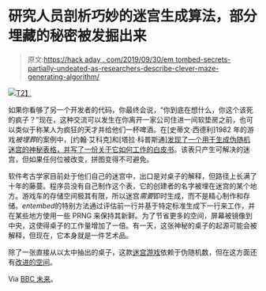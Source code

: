 # 研究人员剖析巧妙的迷宫生成算法，部分埋藏的秘密被发掘出来

> 原文:[https://hack aday . com/2019/09/30/em tombed-secrets-partially-undeated-as-researchers-describe-clever-maze-generating-algorithm/](https://hackaday.com/2019/09/30/emtombed-secrets-partially-unearthed-as-researchers-dissect-clever-maze-generating-algorithm/)

[![](../Images/e41a10671c47b985e68b873c2414901d.png)T2】](https://hackaday.com/wp-content/uploads/2019/09/entoumbed-maze-generating-algorithm.png)

如果你看够了另一个开发者的代码，你最终会说，“你到底在想什么，你这个该死的疯子？”现在，这种交流可以发生在你离开一家公司住进一间软垫房之前，也可以类似于称某人为疯狂的天才并给他们一杯啤酒。在[史蒂文·西德利]1982 年的游戏*被埋葬*的案例中，[约翰·艾科克]和[塔拉·科普斯通][发现了一个用于生成伪随机迷宫的神秘表格，并写了一份关于它如何工作的白皮书](https://arxiv.org/ftp/arxiv/papers/1811/1811.02035.pdf)。该表只产生可解决的迷宫，但如果任何位被改变，拼图变得不可避免。

软件考古学家目前处于他们自己的迷宫中，出口是对桌子的解释，但路径上长满了十年的藤蔓。程序员没有自己制作这个表，它的创建者的名字被埋在迷宫的某个地方。游戏车的存储空间极其有限，所以迷宫*需要*即时生成，而不是精心制作和存储。*entembed*的特别方法通过评估前一行并基于特定标准生成下一行来工作，并在某些地方使用一些 PRNG 来保持其新鲜。为了节省更多的空间，屏幕被镜像到中央，这使得桌子的工作量增加了一倍。有一天，这张神秘的桌子的起源可能会被解释，但现在，它本身就是一件艺术品。

除了一张直接从以太中抽出的桌子，这款[迷宫游戏](https://hackaday.com/2018/12/15/maze-generator-keeps-plotter-and-kids-busy/)依赖于伪随机数，但在这方面还有[改进的空间](https://hackaday.com/2018/01/08/entropy-and-the-arduino/)。

Via [BBC 未来](http://www.bbc.com/future/story/20190919-the-maze-puzzle-hidden-within-an-early-video-game?utm_source=pocket-newtab)。